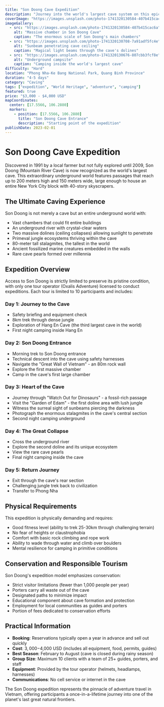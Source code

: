 ```yaml
---
title: "Son Doong Cave Expedition"
description: "Journey into the world's largest cave system on this epic multi-day expedition through Son Doong, featuring underground rivers, massive stalagmites, and jungle ecosystems."
coverImage: "https://images.unsplash.com/photo-1741320130584-407b415cac6a"
imageGallery:
  - src: "https://images.unsplash.com/photo-1741320130584-407b415cac6a"
    alt: "Massive chamber in Son Doong Cave"
    caption: "The enormous scale of Son Doong's main chambers"
  - src: "https://images.unsplash.com/photo-1741320130708-7a91adf5fc4e"
    alt: "Sunbeam penetrating cave ceiling"
    caption: "Magical light beams through the cave's dolines"
  - src: "https://images.unsplash.com/photo-1741320130676-807cbb3fcf8e"
    alt: "Underground campsite"
    caption: "Camping inside the world's largest cave"
difficulty: "Hard"
location: "Phong Nha-Ke Bang National Park, Quang Binh Province"
duration: "4-5 days"
category: "Caving"
tags: ["expedition", "World Heritage", "adventure", "camping"]
featured: true
price: "$3,000 - $4,000 USD"
mapCoordinates:
  center: [17.5566, 106.2880]
  markers:
    - position: [17.5566, 106.2880]
      title: "Son Doong Cave Entrance"
      description: "Starting point of the expedition"
publishDate: 2023-02-01
---
```


# Son Doong Cave Expedition

Discovered in 1991 by a local farmer but not fully explored until 2009, Son Doong (Mountain River Cave) is now recognized as the world's largest cave. This extraordinary underground world features passages that reach up to 200 meters high and 150 meters wide, large enough to house an entire New York City block with 40-story skyscrapers.

## The Ultimate Caving Experience

Son Doong is not merely a cave but an entire underground world with:

- Vast chambers that could fit entire buildings
- An underground river with crystal-clear waters
- Two massive dolines (ceiling collapses) allowing sunlight to penetrate
- Primeval jungle ecosystems thriving within the cave
- 80-meter tall stalagmites, the tallest in the world
- Ancient fossilized marine creatures embedded in the walls
- Rare cave pearls formed over millennia

## Expedition Overview

Access to Son Doong is strictly limited to preserve its pristine condition, with only one tour operator (Oxalis Adventure) licensed to conduct expeditions. Each tour is limited to 10 participants and includes:

### Day 1: Journey to the Cave
- Safety briefing and equipment check
- 8km trek through dense jungle
- Exploration of Hang En Cave (the third largest cave in the world)
- First night camping inside Hang En

### Day 2: Son Doong Entrance
- Morning trek to Son Doong entrance
- Technical descent into the cave using safety harnesses
- Navigate the "Great Wall of Vietnam" - an 80m rock wall
- Explore the first massive chamber
- Camp in the cave's first large chamber

### Day 3: Heart of the Cave
- Journey through "Watch Out for Dinosaurs" - a fossil-rich passage
- Visit the "Garden of Edam" - the first doline area with lush jungle
- Witness the surreal sight of sunbeams piercing the darkness
- Photograph the enormous stalagmites in the cave's central section
- Second night camping underground

### Day 4: The Great Collapse
- Cross the underground river
- Explore the second doline and its unique ecosystem
- View the rare cave pearls
- Final night camping inside the cave

### Day 5: Return Journey
- Exit through the cave's rear section
- Challenging jungle trek back to civilization
- Transfer to Phong Nha

## Physical Requirements

This expedition is physically demanding and requires:
- Good fitness level (ability to trek 25-30km through challenging terrain)
- No fear of heights or claustrophobia
- Comfort with basic rock climbing and rope work
- Ability to wade through water and climb over boulders
- Mental resilience for camping in primitive conditions

## Conservation and Responsible Tourism

Son Doong's expedition model emphasizes conservation:
- Strict visitor limitations (fewer than 1,000 people per year)
- Porters carry all waste out of the cave
- Designated paths to minimize impact
- Educational component about cave formation and protection
- Employment for local communities as guides and porters
- Portion of fees dedicated to conservation efforts

## Practical Information

- **Booking**: Reservations typically open a year in advance and sell out quickly
- **Cost**: $3,000-$4,000 USD (includes all equipment, food, permits, guides)
- **Best Season**: February to August (cave is closed during rainy season)
- **Group Size**: Maximum 10 clients with a team of 25+ guides, porters, and staff
- **Equipment**: Provided by the tour operator (helmets, headlamps, harnesses)
- **Communications**: No cell service or internet in the cave

The Son Doong expedition represents the pinnacle of adventure travel in Vietnam, offering participants a once-in-a-lifetime journey into one of the planet's last great natural frontiers.
